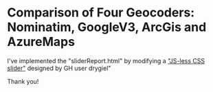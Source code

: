 # Comparison of Four Geocoders: Nominatim, GoogleV3, ArcGis and AzureMaps

I've implemented the "sliderReport.html" by modifying a ["JS-less CSS slider"](https://github.com/drygiel/csslider) designed by GH user drygiel"

Thank you!